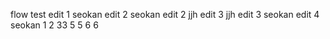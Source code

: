 flow test
edit 1 seokan
edit 2 seokan
edit 2 jjh
edit 3 jjh
edit 3 seokan
edit 4 seokan
1
2
33
5
5
6
6
